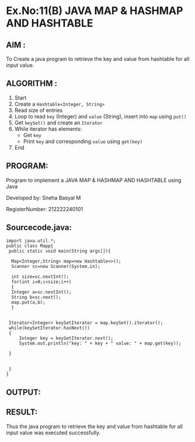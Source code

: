# Ex.No:11(B)   JAVA MAP & HASHMAP AND HASHTABLE
## AIM :
To Create a java program to retrieve the key and value from hashtable for all input value.

## ALGORITHM :

1. Start
2. Create a `Hashtable<Integer, String>`
3. Read size of entries
4. Loop to read `key` (Integer) and `value` (String), insert into `map` using `put()`
5. Get `keySet()` and create an `Iterator`
6. While iterator has elements:
   * Get `key`
   * Print `key` and corresponding `value` using `get(key)`
7. End

## PROGRAM:

Program to implement a JAVA MAP & HASHMAP AND HASHTABLE using Java

Developed by: Sneha Basyal M

RegisterNumber: 212222240101


## Sourcecode.java:
```
import java.util.*;  
public class Mapp{  
 public static void main(String args[]){ 
     
  Map<Integer,String> map=new Hashtable<>(); 
  Scanner sc=new Scanner(System.in);
  
  int size=sc.nextInt();
  for(int i=0;i<size;i++)
  {
  Integer a=sc.nextInt();
  String b=sc.next();
  map.put(a,b);  
  } 
 
  
 Iterator<Integer> keySetIterator = map.keySet().iterator(); 
 while(keySetIterator.hasNext())
 { 
     Integer key = keySetIterator.next(); 
     System.out.println("key: " + key + " value: " + map.get(key)); 
     
 }


 }  
}
```


## OUTPUT:



## RESULT:
Thus the java program to retrieve the key and value from hashtable for all input value was executed successfully.







